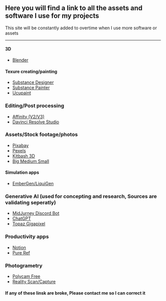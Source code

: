 ## Here you will find a link to all the assets and software I use for my projects   
This site will be constantly added to overtime when I use more software or assets

---

#### 3D
- [Blender](https://www.blender.org/)

#### Texure creating/painting
<!-- - [InstaMAT](https://instamaterial.com/) -->
- [Substance Designer](https://www.adobe.com/au/products/substance3d/apps/designer.html)
- [Substance Painter](https://www.adobe.com/au/products/substance3d/apps/painter.html)
- [Ucupaint](https://extensions.blender.org/add-ons/ucupaint/)

### Editing/Post processing
- [Affinity (V2/V3)](https://www.affinity.studio/)
- [Davinci Resolve Studio](https://www.blackmagicdesign.com/products/davinciresolve)

### Assets/Stock footage/photos
- [Pixabay](https://pixabay.com/)
- [Pexels](https://www.pexels.com/)
- [Kitbash 3D](https://kitbash3d.com/)
- [Big Medium Small](https://www.bigmediumsmall.com/)
#### Simulation apps
- [EmberGen/LiquiGen](https://jangafx.com/)

### Generative AI (used for concepting and research, Sources are validating seperatly)
- [MidJurney Discord Bot](https://www.midjourney.com/home)
- [ChatGPT](https://chat.openai.com/)
- [Topaz Gigapixel](https://www.topazlabs.com/topaz-gigapixel)

### Productivity apps
- [Notion](https://www.notion.com/)
- [Pure Ref](https://www.pureref.com/)

### Photogrametry
- [Polycam Free](https://poly.cam/)
- [Reality Scan/Capture](https://www.realityscan.com/en-US)

#### If any of these linsk are broke, Please contact me so I can correct it
